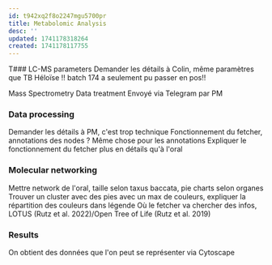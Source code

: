 ```yaml
---
id: t942xq2f8o2247mgu5700pr
title: Metabolomic Analysis
desc: ''
updated: 1741178318264
created: 1741178117755
---
```

T### LC-MS parameters
Demander les détails à Colin, même paramètres que TB Héloïse
!! batch 174 a seulement pu passer en pos!!

Mass Spectrometry Data treatment
Envoyé via Telegram par PM
### Data processing 
Demander les détails à PM, c'est trop technique 
Fonctionnement du fetcher, annotations des nodes ?
Même chose pour les annotations
Expliquer le fonctionnement du fetcher plus en détails qu'à l'oral


### Molecular networking
Mettre network de l'oral, taille selon taxus baccata, pie charts selon organes
Trouver un cluster avec des pies avec un max de couleurs, expliquer la répartition des couleurs dans légende
Où le fetcher va chercher des infos, LOTUS (Rutz et al. 2022)/Open Tree of Life (Rutz et al. 2019)
### Results
On obtient des données que l'on peut se représenter via Cytoscape
